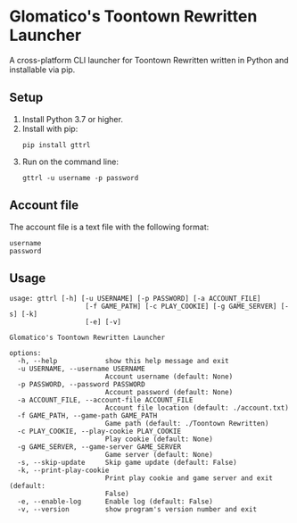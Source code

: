 # Glomatico's Toontown Rewritten Launcher
A cross-platform CLI launcher for Toontown Rewritten written in Python and installable via pip.

## Setup
1. Install Python 3.7 or higher.
2. Install with pip:
    ```
    pip install gttrl
    ```
3. Run on the command line:
    ```
    gttrl -u username -p password
    ```

## Account file
The account file is a text file with the following format:
```
username
password
```

## Usage
```
usage: gttrl [-h] [-u USERNAME] [-p PASSWORD] [-a ACCOUNT_FILE]
                   [-f GAME_PATH] [-c PLAY_COOKIE] [-g GAME_SERVER] [-s] [-k]
                   [-e] [-v]

Glomatico's Toontown Rewritten Launcher

options:
  -h, --help            show this help message and exit
  -u USERNAME, --username USERNAME
                        Account username (default: None)
  -p PASSWORD, --password PASSWORD
                        Account password (default: None)
  -a ACCOUNT_FILE, --account-file ACCOUNT_FILE
                        Account file location (default: ./account.txt)
  -f GAME_PATH, --game-path GAME_PATH
                        Game path (default: ./Toontown Rewritten)
  -c PLAY_COOKIE, --play-cookie PLAY_COOKIE
                        Play cookie (default: None)
  -g GAME_SERVER, --game-server GAME_SERVER
                        Game server (default: None)
  -s, --skip-update     Skip game update (default: False)
  -k, --print-play-cookie
                        Print play cookie and game server and exit (default:
                        False)
  -e, --enable-log      Enable log (default: False)
  -v, --version         show program's version number and exit
```
